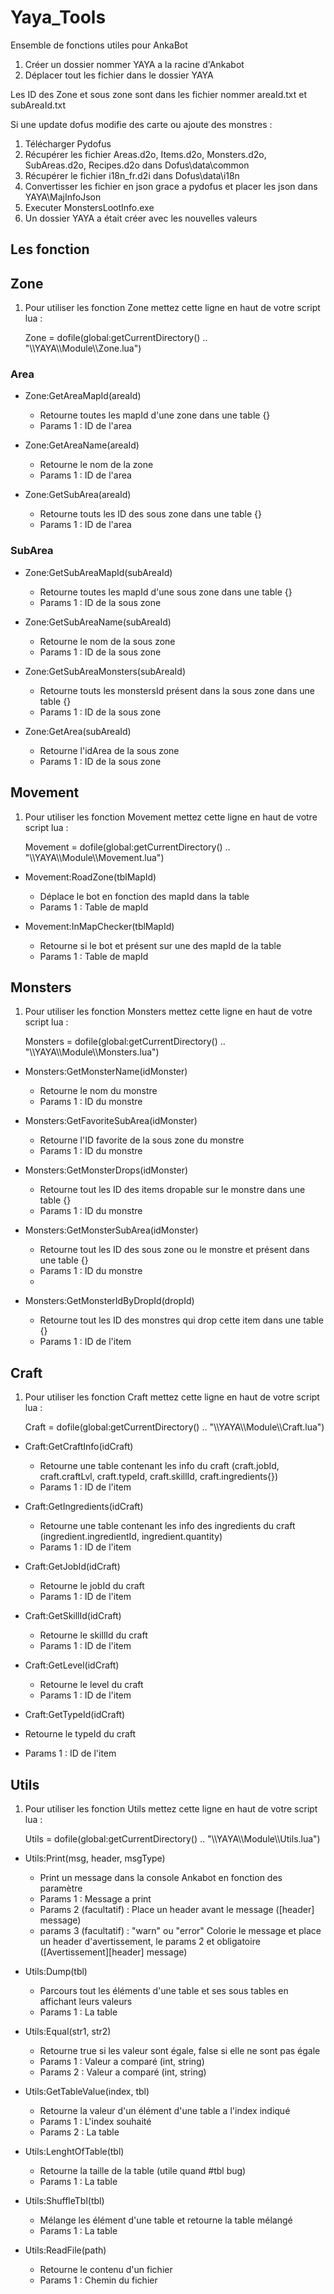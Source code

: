 # Yaya_Tools
 Ensemble de fonctions utiles pour AnkaBot
 
 1. Créer un dossier nommer YAYA a la racine d'Ankabot
 2. Déplacer tout les fichier dans le dossier YAYA

 Les ID des Zone et sous zone sont dans les fichier nommer areaId.txt et subAreaId.txt
 
 Si une update dofus modifie des carte ou ajoute des monstres :
 1. Télécharger Pydofus
 2. Récupérer les fichier Areas.d2o, Items.d2o, Monsters.d2o, SubAreas.d2o, Recipes.d2o dans Dofus\data\common
 3. Récupérer le fichier i18n_fr.d2i dans Dofus\data\i18n
 4. Convertisser les fichier en json grace a pydofus et placer les json dans YAYA\MajInfoJson
 5. Executer MonstersLootInfo.exe
 6. Un dossier YAYA a était créer avec les nouvelles valeurs
 
## Les fonction
 
## Zone
1. Pour utiliser les fonction Zone mettez cette ligne en haut de votre script lua :

   Zone = dofile(global:getCurrentDirectory() .. "\\\YAYA\\\Module\\\Zone.lua")

### Area

* Zone:GetAreaMapId(areaId) 
  * Retourne toutes les mapId d'une zone dans une table {}
  * Params 1 : ID de l'area
 
* Zone:GetAreaName(areaId)
  * Retourne le nom de la zone
  * Params 1 : ID de l'area

* Zone:GetSubArea(areaId)
  * Retourne touts les ID des sous zone dans une table {}
  * Params 1 : ID de l'area

### SubArea

* Zone:GetSubAreaMapId(subAreaId) 
  * Retourne toutes les mapId d'une sous zone dans une table {}
  * Params 1 : ID de la sous zone
 
* Zone:GetSubAreaName(subAreaId)
  * Retourne le nom de la sous zone
  * Params 1 : ID de la sous zone

* Zone:GetSubAreaMonsters(subAreaId)
  * Retourne touts les monstersId présent dans la sous zone dans une table {}
  * Params 1 : ID de la sous zone

* Zone:GetArea(subAreaId)
  * Retourne l'idArea de la sous zone
  * Params 1 : ID de la sous zone

## Movement

1. Pour utiliser les fonction Movement mettez cette ligne en haut de votre script lua :

   Movement = dofile(global:getCurrentDirectory() .. "\\\YAYA\\\Module\\\Movement.lua")
   
* Movement:RoadZone(tblMapId) 
  * Déplace le bot en fonction des mapId dans la table
  * Params 1 : Table de mapId

* Movement:InMapChecker(tblMapId) 
  * Retourne si le bot et présent sur une des mapId de la table
  * Params 1 : Table de mapId

## Monsters
1. Pour utiliser les fonction Monsters mettez cette ligne en haut de votre script lua :

   Monsters = dofile(global:getCurrentDirectory() .. "\\\YAYA\\\Module\\\Monsters.lua")

* Monsters:GetMonsterName(idMonster) 
  * Retourne le nom du monstre
  * Params 1 : ID du monstre

* Monsters:GetFavoriteSubArea(idMonster) 
  * Retourne l'ID favorite de la sous zone du monstre
  * Params 1 : ID du monstre

* Monsters:GetMonsterDrops(idMonster) 
  * Retourne tout les ID des items dropable sur le monstre dans une table {}
  * Params 1 : ID du monstre

* Monsters:GetMonsterSubArea(idMonster) 
  * Retourne tout les ID des sous zone ou le monstre et présent dans une table {}
  * Params 1 : ID du monstre
  * 
* Monsters:GetMonsterIdByDropId(dropId) 
  * Retourne tout les ID des monstres qui drop cette item dans une table {}
  * Params 1 : ID de l'item

## Craft
1. Pour utiliser les fonction Craft mettez cette ligne en haut de votre script lua :

   Craft = dofile(global:getCurrentDirectory() .. "\\\YAYA\\\Module\\\Craft.lua")

* Craft:GetCraftInfo(idCraft) 
  * Retourne une table contenant les info du craft (craft.jobId, craft.craftLvl, craft.typeId, craft.skillId, craft.ingredients{})
  * Params 1 : ID de l'item

* Craft:GetIngredients(idCraft) 
  * Retourne une table contenant les info des ingredients du craft (ingredient.ingredientId, ingredient.quantity)
  * Params 1 : ID de l'item

* Craft:GetJobId(idCraft) 
  * Retourne le jobId du craft
  * Params 1 : ID de l'item

* Craft:GetSkillId(idCraft) 
  * Retourne le skillId du craft
  * Params 1 : ID de l'item

* Craft:GetLevel(idCraft) 
  * Retourne le level du craft
  * Params 1 : ID de l'item

 * Craft:GetTypeId(idCraft) 
  * Retourne le typeId du craft
  * Params 1 : ID de l'item

## Utils
1. Pour utiliser les fonction Utils mettez cette ligne en haut de votre script lua :

   Utils = dofile(global:getCurrentDirectory() .. "\\\YAYA\\\Module\\\Utils.lua")
   
* Utils:Print(msg, header, msgType) 
  * Print un message dans la console Ankabot en fonction des paramètre
  * Params 1 : Message a print
  * Params 2 (facultatif) : Place un header avant le message ([header] message)
  * params 3 (facultatif) : "warn" ou "error" Colorie le message et place un header d'avertissement, le params 2 et obligatoire ([Avertissement][header] message)

* Utils:Dump(tbl)
  * Parcours tout les éléments d'une table et ses sous tables en affichant leurs valeurs
  * Params 1 : La table

* Utils:Equal(str1, str2)
  * Retourne true si les valeur sont égale, false si elle ne sont pas égale
  * Params 1 : Valeur a comparé (int, string)
  * Params 2 : Valeur a comparé (int, string)

* Utils:GetTableValue(index, tbl)
  * Retourne la valeur d'un élément d'une table a l'index indiqué
  * Params 1 : L'index souhaité
  * Params 2 : La table

* Utils:LenghtOfTable(tbl)
  * Retourne la taille de la table (utile quand #tbl bug)
  * Params 1 : La table 

* Utils:ShuffleTbl(tbl)
  * Mélange les élément d'une table et retourne la table mélangé
  * Params 1 : La table 

* Utils:ReadFile(path)
  * Retourne le contenu d'un fichier
  * Params 1 : Chemin du fichier
